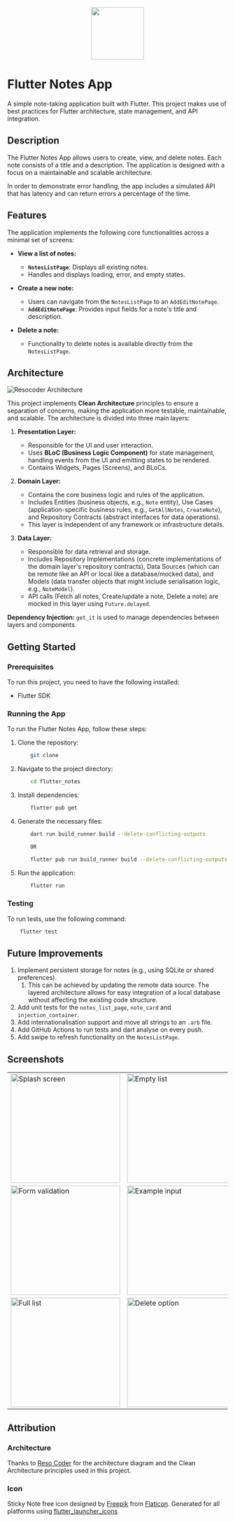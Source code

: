 <div align="center"><img src="assets/icon/app_icon.png" width=120/></div>

# Flutter Notes App

A simple note-taking application built with Flutter. This project makes use of best practices for Flutter architecture, state management, and API integration.

## Description

The Flutter Notes App allows users to create, view, and delete notes. Each note consists of a title and a description. The application is designed with a focus on a maintainable and scalable architecture.

In order to demonstrate error handling, the app includes a simulated API that has latency and can return errors a percentage of the time.

## Features

The application implements the following core functionalities across a minimal set of screens:

*   **View a list of notes:**
    *   **`NotesListPage`**: Displays all existing notes.
    *   Handles and displays loading, error, and empty states.

*   **Create a new note:**
    *   Users can navigate from the `NotesListPage` to an `AddEditNotePage`.
    *   **`AddEditNotePage`**: Provides input fields for a note's title and description.
  
*   **Delete a note:**
    *   Functionality to delete notes is available directly from the `NotesListPage`.

## Architecture

![Resocoder Architecture](/docs/arch_reso.webp)

This project implements **Clean Architecture** principles to ensure a separation of concerns, making the application more testable, maintainable, and scalable. The architecture is divided into three main layers:

1.  **Presentation Layer:**
    *   Responsible for the UI and user interaction.
    *   Uses **BLoC (Business Logic Component)** for state management, handling events from the UI and emitting states to be rendered.
    *   Contains Widgets, Pages (Screens), and BLoCs.
  
2.  **Domain Layer:**
    *   Contains the core business logic and rules of the application.
    *   Includes Entities (business objects, e.g., `Note` entity), Use Cases (application-specific business rules, e.g., `GetAllNotes`, `CreateNote`), and Repository Contracts (abstract interfaces for data operations).
    *   This layer is independent of any framework or infrastructure details.
  
3.  **Data Layer:**
    *   Responsible for data retrieval and storage.
    *   Includes Repository Implementations (concrete implementations of the domain layer's repository contracts), Data Sources (which can be remote like an API or local like a database/mocked data), and Models (data transfer objects that might include serialisation logic, e.g., `NoteModel`).
    *   API calls (Fetch all notes, Create/update a note, Delete a note) are mocked in this layer using `Future.delayed`.

**Dependency Injection:** `get_it` is used to manage dependencies between layers and components.

## Getting Started

### Prerequisites

To run this project, you need to have the following installed:
-   Flutter SDK 

### Running the App

To run the Flutter Notes App, follow these steps:
1.  Clone the repository:
    ```bash
        git clone
    ```

2.  Navigate to the project directory:
    ```bash
        cd flutter_notes
    ```

3.  Install dependencies:
    ```bash
        flutter pub get
    ```

4. Generate the necessary files:
    ```bash
        dart run build_runner build --delete-conflicting-outputs

        OR 

        flutter pub run build_runner build --delete-conflicting-outputs
    ```

5.  Run the application:
    ```bash
        flutter run
    ```

### Testing
To run tests, use the following command:
```bash
    flutter test
```

## Future Improvements

1.  Implement persistent storage for notes (e.g., using SQLite or shared preferences).
    1.  This can be achieved by updating the remote data source.  The layered architecture allows for easy integration of a local database without affecting the existing code structure.
2.  Add unit tests for the `notes_list_page`, `note_card` and `injection_container`.
3.  Add internationalisation support and move all strings to an `.arb` file.
4.  Add GitHub Actions to run tests and dart analyse on every push.
5.  Add swipe to refresh functionality on the `NotesListPage`.

## Screenshots

<table>
  <tr>
    <td><img src="docs/screenshots/6.png" alt="Splash screen" width="250"/></td>
    <td><img src="docs/screenshots/1.png" alt="Empty list" width="250"/></td>
    <td><img src="docs/screenshots/2.png" alt="Error screen" width="250"/></td>
  </tr>
  <tr>
    <td><img src="docs/screenshots/10.png" alt="Form validation" width="250"/></td>
    <td><img src="docs/screenshots/3.png" alt="Example input" width="250"/></td>
    <td><img src="docs/screenshots/5.png" alt="Snackbar confirmation" width="250"/></td>
  </tr>
  <tr>
    <td><img src="docs/screenshots/0.png" alt="Full list" width="250"/></td>
    <td><img src="docs/screenshots/7.png" alt="Delete option" width="250"/></td>
    <td><img src="docs/screenshots/8.png" alt="Delete confirmation" width="250"/></td>
  </tr>
</table>

## Attribution

### Architecture

Thanks to [Reso Coder](https://resocoder.com/flutter-clean-architecture/) for the architecture diagram and the Clean Architecture principles used in this project.

### Icon

Sticky Note free icon designed by [Freepik](https://www.flaticon.com/free-icon/sticky-note_5942791?term=note) from [Flaticon](https://www.flaticon.com/). Generated for all platforms using [flutter_launcher_icons](https://pub.dev/packages/flutter_launcher_icons)